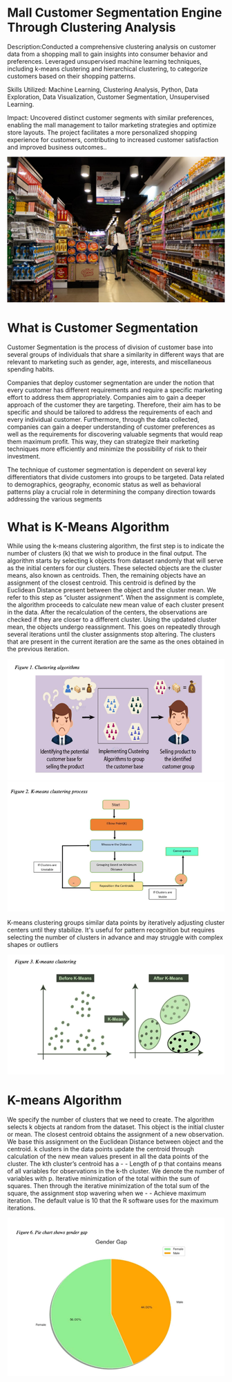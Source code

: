 
# Mall Customer Segmentation Engine Through Clustering Analysis
Description:Conducted a comprehensive clustering analysis on customer data from a shopping mall to gain insights into consumer behavior and preferences. Leveraged unsupervised machine learning techniques, including k-means clustering and hierarchical clustering, to categorize customers based on their shopping patterns.

Skills Utilized: Machine Learning, Clustering Analysis, Python, Data Exploration, Data Visualization, Customer Segmentation, Unsupervised Learning.

Impact: Uncovered distinct customer segments with similar preferences, enabling the mall management to tailor marketing strategies and optimize store layouts. The project facilitates a more personalized shopping experience for customers, contributing to increased customer satisfaction and improved business outcomes..

![alt_image](https://github.com/Nitin9304/Mall-Customer-Segmentation-Engine-Through-Clustering-Analysis/blob/c57bd2288199e4037aed7e633dbac13da89db4d5/mall_c.jpg)

# What is Customer Segmentation
Customer Segmentation is the process of division of customer base into several groups of individuals that share a similarity in different ways that are relevant to marketing such as gender, age, interests, and miscellaneous spending habits.

Companies that deploy customer segmentation are under the notion that every customer has different requirements and require a specific marketing effort to address them appropriately. Companies aim to gain a deeper approach of the customer they are targeting. Therefore, their aim has to be specific and should be tailored to address the requirements of each and every individual customer. Furthermore, through the data collected, companies can gain a deeper understanding of customer preferences as well as the requirements for discovering valuable segments that would reap them maximum profit. This way, they can strategize their marketing techniques more efficiently and minimize the possibility of risk to their investment.

The technique of customer segmentation is dependent on several key differentiators that divide customers into groups to be targeted. Data related to demographics, geography, economic status as well as behavioral patterns play a crucial role in determining the company direction towards addressing the various segments

# What is K-Means Algorithm
While using the k-means clustering algorithm, the first step is to indicate the number of clusters (k) that we wish to produce in the final output. The algorithm starts by selecting k objects from dataset randomly that will serve as the initial centers for our clusters. These selected objects are the cluster means, also known as centroids. Then, the remaining objects have an assignment of the closest centroid. This centroid is defined by the Euclidean Distance present between the object and the cluster mean. We refer to this step as “cluster assignment”. When the assignment is complete, the algorithm proceeds to calculate new mean value of each cluster present in the data. After the recalculation of the centers, the observations are checked if they are closer to a different cluster. Using the updated cluster mean, the objects undergo reassignment. This goes on repeatedly through several iterations until the cluster assignments stop altering. The clusters that are present in the current iteration are the same as the ones obtained in the previous iteration.

![image alt](https://github.com/Nitin9304/Mall-Customer-Segmentation-Engine-Through-Clustering-Analysis/blob/e7cccc74348365dca06f35c52d426b5e02a5d513/Screenshot%202025-04-02%20233021.png)
![image alt](https://github.com/Nitin9304/Mall-Customer-Segmentation-Engine-Through-Clustering-Analysis/blob/8efa6f5852abd3aff379f2620a941d5c13a8514a/Screenshot%202025-04-02%20235616.png)



K-means clustering groups similar data points by iteratively adjusting cluster centers until they stabilize. It's useful for 
pattern recognition but requires selecting the number of clusters in advance and may struggle with complex shapes or outliers


![image alt](https://github.com/Nitin9304/Mall-Customer-Segmentation-Engine-Through-Clustering-Analysis/blob/fe34fe1309cec3961c596ee83a773c4315f1e54e/Screenshot%202025-04-03%20000246.png)

# K-means Algorithm
We specify the number of clusters that we need to create.
The algorithm selects k objects at random from the dataset. This object is the initial cluster or mean.
The closest centroid obtains the assignment of a new observation. We base this assignment on the Euclidean Distance between object and the centroid.
k clusters in the data points update the centroid through calculation of the new mean values present in all the data points of the cluster. The kth cluster’s centroid has a - - Length of p that contains means of all variables for observations in the k-th cluster. We denote the number of variables with p.
Iterative minimization of the total within the sum of squares. Then through the iterative minimization of the total sum of the square, the assignment stop wavering when we - - Achieve maximum iteration. The default value is 10 that the R software uses for the maximum iterations.

![image alt](https://github.com/Nitin9304/Mall-Customer-Segmentation-Engine-Through-Clustering-Analysis/blob/c2dfb119ec1b6b1f9ed7c33bff91be56ee664edd/Screenshot%202025-04-03%20000906.png)
